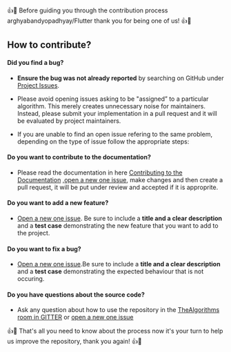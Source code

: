 :+1::tada: Before guiding you through the contribution process arghyabandyopadhyay/Flutter thank you for being one of us! :+1::tada:

## How to contribute?

#### **Did you find a bug?**

- **Ensure the bug was not already reported** by searching on GitHub under [Project Issues](https://github.com/arghyabandyopadhyay/Flutter/issues).

- Please avoid opening issues asking to be "assigned” to a particular algorithm. This merely creates unnecessary noise for maintainers. Instead, please submit your implementation in a pull request and it will be evaluated by project maintainers.

- If you are unable to find an open issue refering to the same problem, depending on the type of issue follow the appropriate steps:

#### **Do you want to contribute to the documentation?**

- Please read the documentation in here [Contributing to the Documentation]() ,[open a new one issue](https://github.com/arghyabandyopadhyay/Flutter/issues/new), make changes and then create a pull request, it will be put under review and accepted if it is approprite.

#### **Do you want to add a new feature?**

- [Open a new one issue](https://github.com/arghyabandyopadhyay/Flutter/issues/new). Be sure to include a **title and a clear description** and a **test case** demonstrating the new feature that you want to add to the project.

#### **Do you want to fix a bug?**

- [Open a new one issue](https://github.com/arghyabandyopadhyay/Flutter/issues/new).Be sure to include a **title and a clear description** and a **test case** demonstrating the expected behaviour that is not occuring.

#### **Do you have questions about the source code?**

- Ask any question about how to use the repository in the [TheAlgorithms room in GITTER](https://gitter.im/TheAlgorithms/community?source=orgpage#) or [open a new one issue](https://github.com/arghyabandyopadhyay/Flutter/issues/new)

:+1::tada: That's all you need to know about the process now it's your turn to help us improve the repository, thank you again! :+1::tada:
